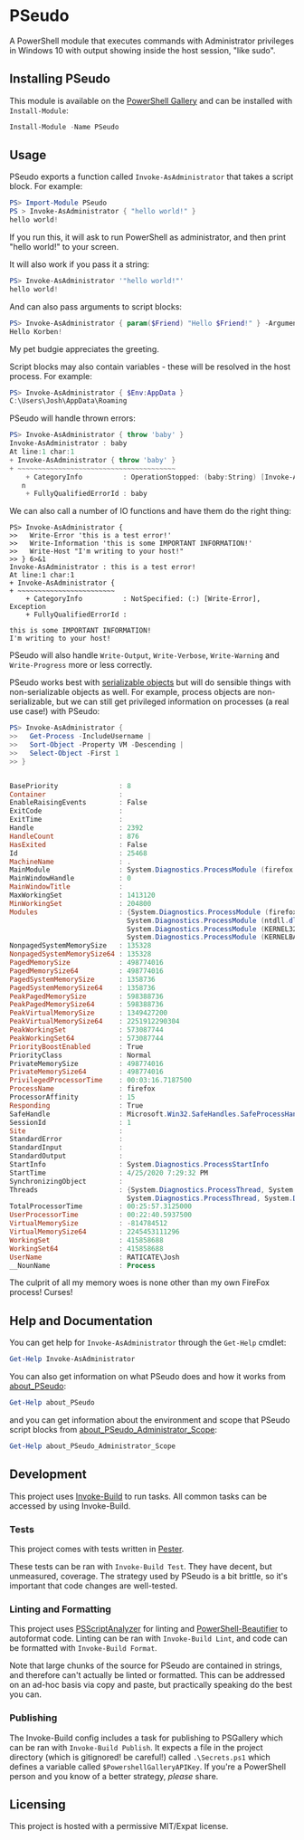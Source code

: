 # PSeudo

A PowerShell module that executes commands with Administrator privileges
in Windows 10 with output showing inside the host session, "like sudo".

## Installing PSeudo

This module is available on the
[PowerShell Gallery](https://www.powershellgallery.com/packages/PSeudo)
and can be installed with `Install-Module`:

```powershell
Install-Module -Name PSeudo
```

## Usage

PSeudo exports a function called `Invoke-AsAdministrator` that takes a
script block. For example:

```powershell
PS> Import-Module PSeudo
PS > Invoke-AsAdministrator { "hello world!" }
hello world!
```

If you run this, it will ask to run PowerShell as administrator, and then
print "hello world!" to your screen.

It will also work if you pass it a string:

```powershell
PS> Invoke-AsAdministrator '"hello world!"'
hello world!
```

And can also pass arguments to script blocks:

```powershell
PS> Invoke-AsAdministrator { param($Friend) "Hello $Friend!" } -ArgumentList 'Korben'
Hello Korben!
```

My pet budgie appreciates the greeting.

Script blocks may also contain variables - these will be resolved in the host
process. For example:

```powershell
PS> Invoke-AsAdministrator { $Env:AppData }
C:\Users\Josh\AppData\Roaming
```

PSeudo will handle thrown errors:

```powershell
PS> Invoke-AsAdministrator { throw 'baby' }
Invoke-AsAdministrator : baby
At line:1 char:1
+ Invoke-AsAdministrator { throw 'baby' }
+ ~~~~~~~~~~~~~~~~~~~~~~~~~~~~~~~~~~~~~~~
    + CategoryInfo          : OperationStopped: (baby:String) [Invoke-AsAdministrator], RuntimeExceptio
   n
    + FullyQualifiedErrorId : baby

```

We can also call a number of IO functions and have them do the right thing:

```
PS> Invoke-AsAdministrator {
>>   Write-Error 'this is a test error!'
>>   Write-Information 'this is some IMPORTANT INFORMATION!'
>>   Write-Host "I'm writing to your host!"
>> } 6>&1
Invoke-AsAdministrator : this is a test error!
At line:1 char:1
+ Invoke-AsAdministrator {
+ ~~~~~~~~~~~~~~~~~~~~~~~~
    + CategoryInfo          : NotSpecified: (:) [Write-Error], Exception
    + FullyQualifiedErrorId :

this is some IMPORTANT INFORMATION!
I'm writing to your host!
```

PSeudo will also handle `Write-Output`, `Write-Verbose`, `Write-Warning` and
`Write-Progress` more or less correctly.

PSeudo works best with
[serializable objects](https://docs.microsoft.com/en-us/dotnet/api/system.serializableattribute?view=netcore-3.1)
but will do sensible things with non-serializable objects as well. For
example, process objects are non-serializable, but we can still get
privileged information on processes (a real use case!) with PSeudo:

```powershell
PS> Invoke-AsAdministrator {
>>   Get-Process -IncludeUsername |
>>   Sort-Object -Property VM -Descending |
>>   Select-Object -First 1
>> }


BasePriority               : 8
Container                  :
EnableRaisingEvents        : False
ExitCode                   :
ExitTime                   :
Handle                     : 2392
HandleCount                : 876
HasExited                  : False
Id                         : 25468
MachineName                : .
MainModule                 : System.Diagnostics.ProcessModule (firefox.exe)
MainWindowHandle           : 0
MainWindowTitle            :
MaxWorkingSet              : 1413120
MinWorkingSet              : 204800
Modules                    : {System.Diagnostics.ProcessModule (firefox.exe),
                             System.Diagnostics.ProcessModule (ntdll.dll),
                             System.Diagnostics.ProcessModule (KERNEL32.DLL),
                             System.Diagnostics.ProcessModule (KERNELBASE.dll)...}
NonpagedSystemMemorySize   : 135328
NonpagedSystemMemorySize64 : 135328
PagedMemorySize            : 498774016
PagedMemorySize64          : 498774016
PagedSystemMemorySize      : 1358736
PagedSystemMemorySize64    : 1358736
PeakPagedMemorySize        : 598388736
PeakPagedMemorySize64      : 598388736
PeakVirtualMemorySize      : 1349427200
PeakVirtualMemorySize64    : 2251912290304
PeakWorkingSet             : 573087744
PeakWorkingSet64           : 573087744
PriorityBoostEnabled       : True
PriorityClass              : Normal
PrivateMemorySize          : 498774016
PrivateMemorySize64        : 498774016
PrivilegedProcessorTime    : 00:03:16.7187500
ProcessName                : firefox
ProcessorAffinity          : 15
Responding                 : True
SafeHandle                 : Microsoft.Win32.SafeHandles.SafeProcessHandle
SessionId                  : 1
Site                       :
StandardError              :
StandardInput              :
StandardOutput             :
StartInfo                  : System.Diagnostics.ProcessStartInfo
StartTime                  : 4/25/2020 7:29:32 PM
SynchronizingObject        :
Threads                    : {System.Diagnostics.ProcessThread, System.Diagnostics.ProcessThread,
                             System.Diagnostics.ProcessThread, System.Diagnostics.ProcessThread...}
TotalProcessorTime         : 00:25:57.3125000
UserProcessorTime          : 00:22:40.5937500
VirtualMemorySize          : -814784512
VirtualMemorySize64        : 2245453111296
WorkingSet                 : 415858688
WorkingSet64               : 415858688
UserName                   : RATICATE\Josh
__NounName                 : Process
```

The culprit of all my memory woes is none other than my own FireFox process!
Curses!

## Help and Documentation

You can get help for `Invoke-AsAdministrator` through the `Get-Help` cmdlet:

```powershell
Get-Help Invoke-AsAdministrator
```

You can also get information on what PSeudo does and how it works from
[about_PSeudo](https://github.com/jfhbrook/PSeudo/blob/master/PSeudo/en-US/about_PSeudo.help.txt):

```powershell
Get-Help about_PSeudo
```

and you can get information about the environment and scope that PSeudo script
blocks from [about_PSeudo_Administrator_Scope](https://github.com/jfhbrook/PSeudo/blob/master/PSeudo/en-US/about_PSeudo_Administrator_Scope.help.txt):

```powershell
Get-Help about_PSeudo_Administrator_Scope
```

## Development

This project uses [Invoke-Build](https://github.com/nightroman/Invoke-Build) to
run tasks. All common tasks can be accessed by using Invoke-Build.

### Tests

This project comes with tests written in [Pester](https://pester.dev).

These tests can be ran with `Invoke-Build Test`. They have decent, but
unmeasured, coverage. The strategy used by PSeudo is a bit brittle, so it's
important that code changes are well-tested.

### Linting and Formatting

This project uses
[PSScriptAnalyzer](https://github.com/PowerShell/PSScriptAnalyzer) for linting
and [PowerShell-Beautifier](https://github.com/DTW-DanWard/PowerShell-Beautifier)
to autoformat code. Linting can be ran with `Invoke-Build Lint`, and code can
be formatted with `Invoke-Build Format`.

Note that large chunks of the source for PSeudo are contained in strings, and
therefore can't actually be linted or formatted. This can be addressed on an
ad-hoc basis via copy and paste, but practically speaking do the best you can.

### Publishing

The Invoke-Build config includes a task for publishing to PSGallery which can
be ran with `Invoke-Build Publish`. It expects a file in the project directory
(which is gitignored! be careful!) called `.\Secrets.ps1` which defines a
variable called `$PowershellGalleryAPIKey`. If you're a PowerShell person and
you know of a better strategy, *please* share.

## Licensing

This project is hosted with a permissive MIT/Expat license.